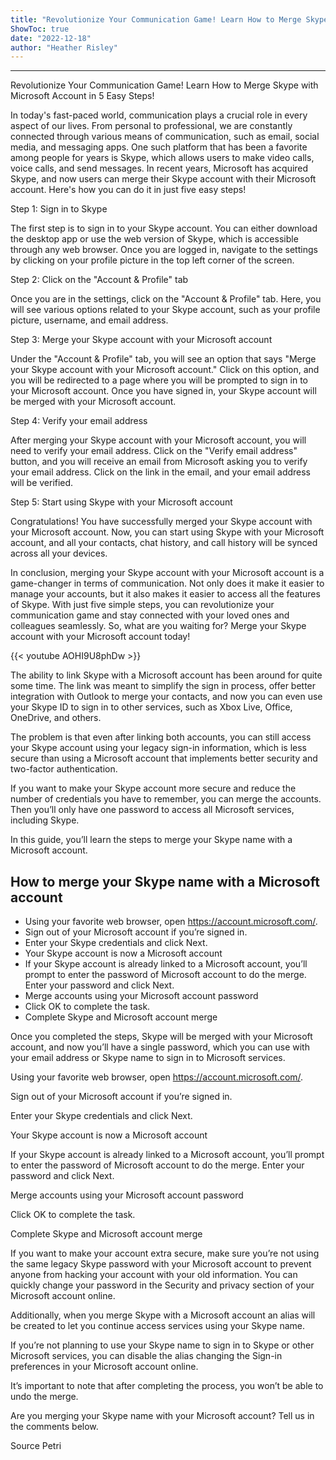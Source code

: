 ```yaml
---
title: "Revolutionize Your Communication Game! Learn How to Merge Skype with Microsoft Account in 5 Easy Steps!"
ShowToc: true 
date: "2022-12-18"
author: "Heather Risley"
---
```

*****
Revolutionize Your Communication Game! Learn How to Merge Skype with Microsoft Account in 5 Easy Steps!

In today's fast-paced world, communication plays a crucial role in every aspect of our lives. From personal to professional, we are constantly connected through various means of communication, such as email, social media, and messaging apps. One such platform that has been a favorite among people for years is Skype, which allows users to make video calls, voice calls, and send messages. In recent years, Microsoft has acquired Skype, and now users can merge their Skype account with their Microsoft account. Here's how you can do it in just five easy steps!

Step 1: Sign in to Skype

The first step is to sign in to your Skype account. You can either download the desktop app or use the web version of Skype, which is accessible through any web browser. Once you are logged in, navigate to the settings by clicking on your profile picture in the top left corner of the screen.

Step 2: Click on the "Account & Profile" tab

Once you are in the settings, click on the "Account & Profile" tab. Here, you will see various options related to your Skype account, such as your profile picture, username, and email address.

Step 3: Merge your Skype account with your Microsoft account

Under the "Account & Profile" tab, you will see an option that says "Merge your Skype account with your Microsoft account." Click on this option, and you will be redirected to a page where you will be prompted to sign in to your Microsoft account. Once you have signed in, your Skype account will be merged with your Microsoft account.

Step 4: Verify your email address

After merging your Skype account with your Microsoft account, you will need to verify your email address. Click on the "Verify email address" button, and you will receive an email from Microsoft asking you to verify your email address. Click on the link in the email, and your email address will be verified.

Step 5: Start using Skype with your Microsoft account

Congratulations! You have successfully merged your Skype account with your Microsoft account. Now, you can start using Skype with your Microsoft account, and all your contacts, chat history, and call history will be synced across all your devices.

In conclusion, merging your Skype account with your Microsoft account is a game-changer in terms of communication. Not only does it make it easier to manage your accounts, but it also makes it easier to access all the features of Skype. With just five simple steps, you can revolutionize your communication game and stay connected with your loved ones and colleagues seamlessly. So, what are you waiting for? Merge your Skype account with your Microsoft account today!

{{< youtube AOHI9U8phDw >}} 



The ability to link Skype with a Microsoft account has been around for quite some time. The link was meant to simplify the sign in process, offer better integration with Outlook to merge your contacts, and now you can even use your Skype ID to sign in to other services, such as Xbox Live, Office, OneDrive, and others.
 
The problem is that even after linking both accounts, you can still access your Skype account using your legacy sign-in information, which is less secure than using a Microsoft account that implements better security and two-factor authentication.
 
If you want to make your Skype account more secure and reduce the number of credentials you have to remember, you can merge the accounts. Then you’ll only have one password to access all Microsoft services, including Skype.
 
In this guide, you’ll learn the steps to merge your Skype name with a Microsoft account.
 
## How to merge your Skype name with a Microsoft account
 
- Using your favorite web browser, open https://account.microsoft.com/.
 - Sign out of your Microsoft account if you’re signed in.
 - Enter your Skype credentials and click Next.
 - Your Skype account is now a Microsoft account
 - If your Skype account is already linked to a Microsoft account, you’ll prompt to enter the password of Microsoft account to do the merge. Enter your password and click Next.
 - Merge accounts using your Microsoft account password
 - Click OK to complete the task.
 - Complete Skype and Microsoft account merge

 
Once you completed the steps, Skype will be merged with your Microsoft account, and now you’ll have a single password, which you can use with your email address or Skype name to sign in to Microsoft services.
 
Using your favorite web browser, open https://account.microsoft.com/.
 
Sign out of your Microsoft account if you’re signed in.
 
Enter your Skype credentials and click Next.
 
Your Skype account is now a Microsoft account
 
If your Skype account is already linked to a Microsoft account, you’ll prompt to enter the password of Microsoft account to do the merge. Enter your password and click Next.
 
Merge accounts using your Microsoft account password
 
Click OK to complete the task.
 
Complete Skype and Microsoft account merge
 
If you want to make your account extra secure, make sure you’re not using the same legacy Skype password with your Microsoft account to prevent anyone from hacking your account with your old information. You can quickly change your password in the Security and privacy section of your Microsoft account online. 
 
Additionally, when you merge Skype with a Microsoft account an alias will be created to let you continue access services using your Skype name.
 
If you’re not planning to use your Skype name to sign in to Skype or other Microsoft services, you can disable the alias changing the Sign-in preferences in your Microsoft account online.
 
It’s important to note that after completing the process, you won’t be able to undo the merge.
 
Are you merging your Skype name with your Microsoft account? Tell us in the comments below.
 
Source Petri




